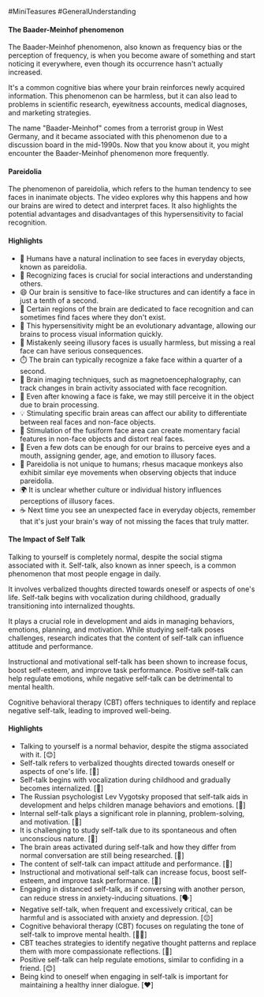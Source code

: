 #MiniTeasures #GeneralUnderstanding 
#### The Baader-Meinhof phenomenon

The Baader-Meinhof phenomenon, also known as frequency bias or the perception of frequency, is when you become aware of something and start noticing it everywhere, even though its occurrence hasn't actually increased. 

It's a common cognitive bias where your brain reinforces newly acquired information. This phenomenon can be harmless, but it can also lead to problems in scientific research, eyewitness accounts, medical diagnoses, and marketing strategies. 

The name "Baader-Meinhof" comes from a terrorist group in West Germany, and it became associated with this phenomenon due to a discussion board in the mid-1990s. Now that you know about it, you might encounter the Baader-Meinhof phenomenon more frequently.

#### Pareidolia

The phenomenon of pareidolia, which refers to the human tendency to see faces in inanimate objects. The video explores why this happens and how our brains are wired to detect and interpret faces. It also highlights the potential advantages and disadvantages of this hypersensitivity to facial recognition.

#### Highlights
- 👥 Humans have a natural inclination to see faces in everyday objects, known as pareidolia.
- 👀 Recognizing faces is crucial for social interactions and understanding others.
- 😄 Our brain is sensitive to face-like structures and can identify a face in just a tenth of a second.
- 🧠 Certain regions of the brain are dedicated to face recognition and can sometimes find faces where they don't exist.
- 🔄 This hypersensitivity might be an evolutionary advantage, allowing our brains to process visual information quickly.
- 🚫 Mistakenly seeing illusory faces is usually harmless, but missing a real face can have serious consequences.
- ⏱️ The brain can typically recognize a fake face within a quarter of a second.
- 🧲 Brain imaging techniques, such as magnetoencephalography, can track changes in brain activity associated with face recognition.
- 🤔 Even after knowing a face is fake, we may still perceive it in the object due to brain processing.
- 💡 Stimulating specific brain areas can affect our ability to differentiate between real faces and non-face objects.
- 🔴 Stimulation of the fusiform face area can create momentary facial features in non-face objects and distort real faces.
- 🔢 Even a few dots can be enough for our brains to perceive eyes and a mouth, assigning gender, age, and emotion to illusory faces.
- 🐒 Pareidolia is not unique to humans; rhesus macaque monkeys also exhibit similar eye movements when observing objects that induce pareidolia.
- 🌍 It is unclear whether culture or individual history influences perceptions of illusory faces.
- ☕ Next time you see an unexpected face in everyday objects, remember that it's just your brain's way of not missing the faces that truly matter.

#### The Impact of Self Talk

Talking to yourself is completely normal, despite the social stigma associated with it. Self-talk, also known as inner speech, is a common phenomenon that most people engage in daily. 

It involves verbalized thoughts directed towards oneself or aspects of one's life. Self-talk begins with vocalization during childhood, gradually transitioning into internalized thoughts. 

It plays a crucial role in development and aids in managing behaviors, emotions, planning, and motivation. While studying self-talk poses challenges, research indicates that the content of self-talk can influence attitude and performance. 

Instructional and motivational self-talk has been shown to increase focus, boost self-esteem, and improve task performance. Positive self-talk can help regulate emotions, while negative self-talk can be detrimental to mental health. 

Cognitive behavioral therapy (CBT) offers techniques to identify and replace negative self-talk, leading to improved well-being.

#### Highlights
- Talking to yourself is a normal behavior, despite the stigma associated with it. [😊]
- Self-talk refers to verbalized thoughts directed towards oneself or aspects of one's life. [💬]
- Self-talk begins with vocalization during childhood and gradually becomes internalized. [👶]
- The Russian psychologist Lev Vygotsky proposed that self-talk aids in development and helps children manage behaviors and emotions. [🧠]
- Internal self-talk plays a significant role in planning, problem-solving, and motivation. [💪]
- It is challenging to study self-talk due to its spontaneous and often unconscious nature. [🔬]
- The brain areas activated during self-talk and how they differ from normal conversation are still being researched. [🧠]
- The content of self-talk can impact attitude and performance. [📝]
- Instructional and motivational self-talk can increase focus, boost self-esteem, and improve task performance. [🎯]
- Engaging in distanced self-talk, as if conversing with another person, can reduce stress in anxiety-inducing situations. [🗣️]
- Negative self-talk, when frequent and excessively critical, can be harmful and is associated with anxiety and depression. [😔]
- Cognitive behavioral therapy (CBT) focuses on regulating the tone of self-talk to improve mental health. [🧠💼]
- CBT teaches strategies to identify negative thought patterns and replace them with more compassionate reflections. [🔄]
- Positive self-talk can help regulate emotions, similar to confiding in a friend. [😊]
- Being kind to oneself when engaging in self-talk is important for maintaining a healthy inner dialogue. [❤️]